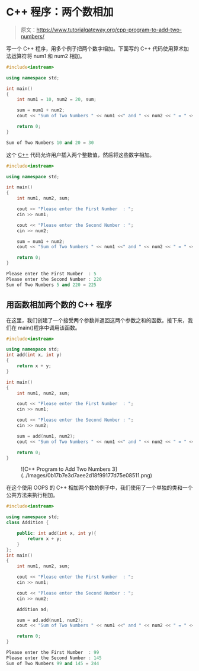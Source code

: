 # C++ 程序：两个数相加

> 原文：<https://www.tutorialgateway.org/cpp-program-to-add-two-numbers/>

写一个 C++ 程序，用多个例子把两个数字相加。下面写的 C++ 代码使用算术加法运算符将 num1 和 num2 相加。

```cpp
#include<iostream>

using namespace std;

int main()
{
    int num1 = 10, num2 = 20, sum;

    sum = num1 + num2;
    cout << "Sum of Two Numbers " << num1 <<" and " << num2 << " = " << sum;

    return 0;
}
```

```cpp
Sum of Two Numbers 10 and 20 = 30
```

这个 [C++](https://www.tutorialgateway.org/cpp-programs/) 代码允许用户插入两个整数值，然后将这些数字相加。

```cpp
#include<iostream>

using namespace std;

int main()
{
	int num1, num2, sum;

	cout << "Please enter the First Number  : ";
	cin >> num1;

	cout << "Please enter the Second Number : ";
	cin >> num2;

	sum = num1 + num2;
	cout << "Sum of Two Numbers " << num1 <<" and " << num2 << " = " << sum;

	return 0;
}
```

```cpp
Please enter the First Number  : 5
Please enter the Second Number : 220
Sum of Two Numbers 5 and 220 = 225
```

## 用函数相加两个数的 C++ 程序

在这里，我们创建了一个接受两个参数并返回这两个参数之和的函数。接下来，我们在 main()程序中调用该函数。

```cpp
#include<iostream>

using namespace std;
int add(int x, int y)
{
	return x + y;
}

int main()
{
	int num1, num2, sum;

	cout << "Please enter the First Number  : ";
	cin >> num1;

	cout << "Please enter the Second Number : ";
	cin >> num2;

	sum = add(num1, num2);
	cout << "Sum of Two Numbers " << num1 <<" and " << num2 << " = " << sum;

	return 0;
}
```

<figure class="wp-block-image size-large">![C++ Program to Add Two Numbers 3](../Images/0b17b7e3d7aee2d18f99177d75e08511.png)</figure>

在这个使用 OOPS 的 C++ 相加两个数的例子中，我们使用了一个单独的类和一个公共方法来执行相加。

```cpp
#include<iostream>

using namespace std;
class Addition {

	public: int add(int x, int y){
		return x + y;
	}
};
int main()
{
	int num1, num2, sum;

	cout << "Please enter the First Number  : ";
	cin >> num1;

	cout << "Please enter the Second Number : ";
	cin >> num2;

	Addition ad;

	sum = ad.add(num1, num2);
	cout << "Sum of Two Numbers " << num1 <<" and " << num2 << " = " << sum;

	return 0;
}
```

```cpp
Please enter the First Number  : 99
Please enter the Second Number : 145
Sum of Two Numbers 99 and 145 = 244
```
